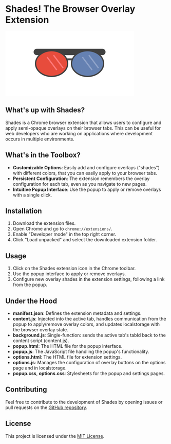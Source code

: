 # Shades! The Browser Overlay Extension
<img src="https://github.com/tal-z/OverlayExtension/blob/main/EnvironmentOverlayExtension/icons/shades.svg"/>


## What's up with Shades?
Shades is a Chrome browser extension that allows users to configure and apply semi-opaque overlays on their browser tabs. This can be useful for web developers who are working on applications where development occurs in multiple environments.

## What's in the Toolbox?
- **Customizable Options**: Easily add and configure overlays ("shades") with different colors, that you can easily apply to your browser tabs.
- **Persistent Configuration**: The extension remembers the overlay configuration for each tab, even as you navigate to new pages.
- **Intuitive Popup Interface**: Use the popup to apply or remove overlays with a single click.

## Installation
1. Download the extension files.
2. Open Chrome and go to `chrome://extensions/`.
3. Enable "Developer mode" in the top right corner.
4. Click "Load unpacked" and select the downloaded extension folder.

## Usage
1. Click on the Shades extension icon in the Chrome toolbar.
2. Use the popup interface to apply or remove overlays.
3. Configure new overlay shades in the extension settings, following a link from the popup.

## Under the Hood
- **manifest.json**: Defines the extension metadata and settings.
- **content.js**: Injected into the active tab, handles communication from the popup to apply/remove overlay colors, and updates localstorage with the browser overlay state.
- **background.js**: Single-function: sends the active tab's tabId back to the content script (content.js).
- **popup.html**: The HTML file for the popup interface.
- **popup.js**: The JavaScript file handling the popup's functionality.
- **options.html**: The HTML file for extension settings.
- **options.js**: Manages the configuration of overlay buttons on the options page and in localstorage.
- **popup.css**, **options.css**: Stylesheets for the popup and settings pages.

## Contributing
Feel free to contribute to the development of Shades by opening issues or pull requests on the [GitHub repository](https://github.com/tal-z/OverlayExtension).

## License

This project is licensed under the [MIT License](LICENSE).
